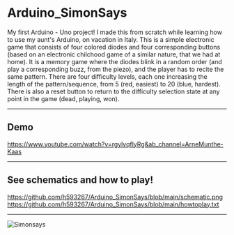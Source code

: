 # Arduino_SimonSays
My first Arduino - Uno project! I made this from scratch while learning how to use my aunt's Arduino, on vacation in Italy. This is a simple electronic game that consists of four colored diodes and four corresponding buttons (based on an electronic chilchood game of a similar nature, that we had at home). It is a memory game where the diodes blink in a random order (and play a corresponding buzz, from the piezo), and the player has to recite the same pattern. There are four difficulty levels, each one increasing the length of the pattern/sequence, from 5 (red, easiest) to 20 (blue, hardest). There is also a reset button to return to the difficulty selection state at any point in the game (dead, playing, won). 
*****
## Demo 
https://www.youtube.com/watch?v=rgylvqflyRg&ab_channel=ArneMunthe-Kaas
****
## See schematics and how to play! 
https://github.com/h593267/Arduino_SimonSays/blob/main/schematic.png
https://github.com/h593267/Arduino_SimonSays/blob/main/howtoplay.txt
****
![Simonsays](https://user-images.githubusercontent.com/45269747/180612549-e38e9b9e-519a-4bd0-8a0d-e277aadc25a0.jpg)

